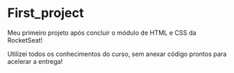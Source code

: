 # First_project

Meu primeiro projeto após concluir o módulo de HTML e CSS da RocketSeat!

Utilizei todos os conhecimentos do curso, sem anexar código prontos para acelerar a entrega!
